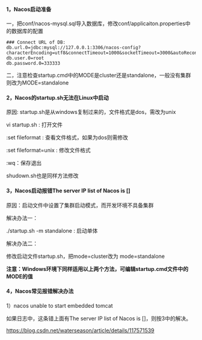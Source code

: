 #### 1，Nacos启动准备

一，把conf/nacos-mysql.sql导入数据库，修改conf/applicaiton.properties中的数据库的配置

```properties
### Connect URL of DB:
db.url.0=jdbc:mysql://127.0.0.1:3306/nacos-config?characterEncoding=utf8&connectTimeout=1000&socketTimeout=3000&autoReconnect=true&useUnicode=true&useSSL=false&serverTimezone=UTC
db.user.0=root
db.password.0=333333
```

二，注意检查startup.cmd中的MODE是cluster还是standalone，一般没有集群则改为MODE=standalone

#### 2，Nacos的startup.sh无法在Linux中启动

原因: startup.sh是从windows复制过来的，文件格式是dos，需改为unix

vi  startup.sh : 打开文件

:set  fileformat : 查看文件格式，如果为dos则需修改

:set  fileformat=unix :  修改文件格式

:wq：保存退出

shudown.sh也是同样方法修改

#### 3，Nacos启动报错The server IP list of Nacos is []

原因：启动文件中设置了集群启动模式，而开发环境不具备集群

解决办法一：

./startup.sh  -m  standalone : 启动单体

解决办法二：

修改启动文件startup.sh，把mode=cluster改为 mode=standalone

**注意：Windows环境下同样适用以上两个方法，可编辑startup.cmd文件中的MODE的值**

#### 4，Nacos常见报错解决办法

1）nacos unable to start embedded tomcat

如果日志中，这条错上面有The server IP list of Nacos is []，则按3中的解决。

https://blog.csdn.net/waterseason/article/details/117571539
